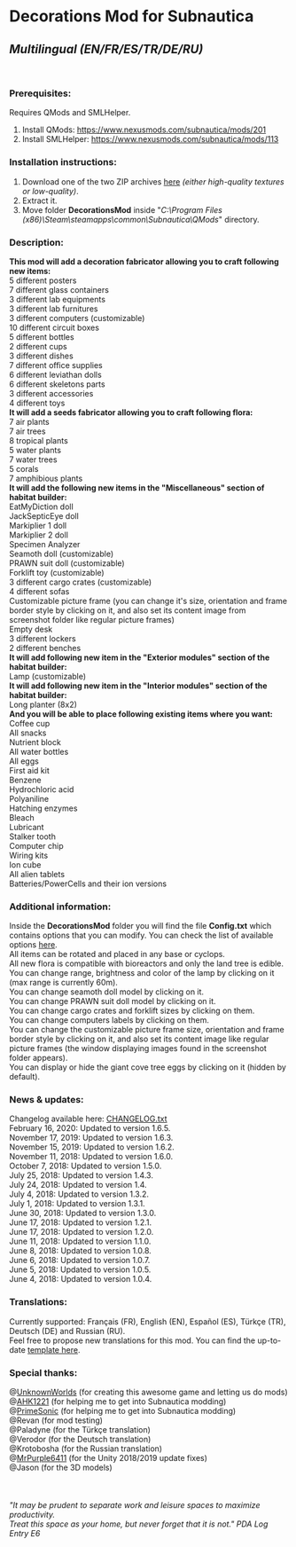 # Decorations Mod for Subnautica
## *Multilingual (EN/FR/ES/TR/DE/RU)*
<br>

### Prerequisites:
Requires QMods and SMLHelper.<br>
1) Install QMods: https://www.nexusmods.com/subnautica/mods/201<br>
2) Install SMLHelper: https://www.nexusmods.com/subnautica/mods/113<br>

### Installation instructions:
1) Download one of the two ZIP archives [here](https://github.com/K07H/DecorationsMod/releases) *(either high-quality textures or low-quality)*.<br>
2) Extract it.<br>
3) Move folder **DecorationsMod** inside "*C:\Program Files (x86)\Steam\steamapps\common\Subnautica\QMods*" directory.<br>

### Description:
**This mod will add a decoration fabricator allowing you to craft following new items:**<br>
    5 different posters<br>
    7 different glass containers<br>
    3 different lab equipments<br>
    3 different lab furnitures<br>
    3 different computers (customizable)<br>
    10 different circuit boxes<br>
    5 different bottles<br>
    2 different cups<br>
    3 different dishes<br>
    7 different office supplies<br>
    6 different leviathan dolls<br>
    6 different skeletons parts<br>
    3 different accessories<br>
    4 different toys<br>
**It will add a seeds fabricator allowing you to craft following flora:**<br>
    7 air plants<br>
    7 air trees<br>
    8 tropical plants<br>
    5 water plants<br>
    7 water trees<br>
    5 corals<br>
    7 amphibious plants<br>
**It will add the following new items in the "Miscellaneous" section of habitat builder:**<br>
    EatMyDiction doll<br>
    JackSepticEye doll<br>
    Markiplier 1 doll<br>
    Markiplier 2 doll<br>
    Specimen Analyzer<br>
    Seamoth doll (customizable)<br>
    PRAWN suit doll (customizable)<br>
    Forklift toy (customizable)<br>
    3 different cargo crates (customizable)<br>
    4 different sofas<br>
    Customizable picture frame (you can change it's size, orientation and frame border style by clicking on it, and also set its content image from screenshot folder like regular picture frames)<br>
    Empty desk<br>
    3 different lockers<br>
    2 different benches<br>
**It will add following new item in the "Exterior modules" section of the habitat builder:**<br>
    Lamp (customizable)<br>
**It will add following new item in the "Interior modules" section of the habitat builder:**<br>
    Long planter (8x2)<br>
**And you will be able to place following existing items where you want:**<br>
    Coffee cup<br>
    All snacks<br>
    Nutrient block<br>
    All water bottles<br>
    All eggs<br>
    First aid kit<br>
    Benzene<br>
    Hydrochloric acid<br>
    Polyaniline<br>
    Hatching enzymes<br>
    Bleach<br>
    Lubricant<br>
    Stalker tooth<br>
    Computer chip<br>
    Wiring kits<br>
    Ion cube<br>
    All alien tablets<br>
    Batteries/PowerCells and their ion versions<br>

### Additional information:<br>
Inside the **DecorationsMod** folder you will find the file **Config.txt** which contains options that you can modify. You can check the list of available options [here](https://github.com/K07H/DecorationsMod/raw/master/DecorationsMod/Config.txt).<br>
All items can be rotated and placed in any base or cyclops.<br>
All new flora is compatible with bioreactors and only the land tree is edible.<br>
You can change range, brightness and color of the lamp by clicking on it (max range is currently 60m).<br>
You can change seamoth doll model by clicking on it.<br>
You can change PRAWN suit doll model by clicking on it.<br>
You can change cargo crates and forklift sizes by clicking on them.<br>
You can change computers labels by clicking on them.<br>
You can change the customizable picture frame size, orientation and frame border style by clicking on it, and also set its content image like regular picture frames (the window displaying images found in the screenshot folder appears).<br>
You can display or hide the giant cove tree eggs by clicking on it (hidden by default).<br>

### News & updates:<br>
Changelog available here: [CHANGELOG.txt](https://github.com/K07H/DecorationsMod/blob/master/CHANGELOG.txt?raw=true)<br>
February 16, 2020: Updated to version 1.6.5.<br>
November 17, 2019: Updated to version 1.6.3.<br>
November 15, 2019: Updated to version 1.6.2.<br>
November 11, 2018: Updated to version 1.6.0.<br>
October 7, 2018: Updated to version 1.5.0.<br>
July 25, 2018: Updated to version 1.4.3.<br>
July 24, 2018: Updated to version 1.4.<br>
July 4, 2018: Updated to version 1.3.2.<br>
July 1, 2018: Updated to version 1.3.1.<br>
June 30, 2018: Updated to version 1.3.0.<br>
June 17, 2018: Updated to version 1.2.1.<br>
June 17, 2018: Updated to version 1.2.0.<br>
June 11, 2018: Updated to version 1.1.0.<br>
June 8, 2018:  Updated to version 1.0.8.<br>
June 6, 2018:  Updated to version 1.0.7.<br>
June 5, 2018:  Updated to version 1.0.5.<br>
June 4, 2018:  Updated to version 1.0.4.<br>

### Translations:<br>
Currently supported: Français (FR), English (EN), Español (ES), Türkçe (TR), Deutsch (DE) and Russian (RU).<br>
Feel free to propose new translations for this mod. You can find the up-to-date [template here](https://github.com/K07H/DecorationsMod/blob/master/translation_template.docx?raw=true).<br>

### Special thanks:<br>
@[UnknownWorlds](https://unknownworlds.com/subnautica/) (for creating this awesome game and letting us do mods)<br>
@[AHK1221](https://github.com/ahk1221/) (for helping me to get into Subnautica modding)<br>
@[PrimeSonic](https://github.com/PrimeSonic/) (for helping me to get into Subnautica modding)<br>
@Revan (for mod testing)<br>
@Paladyne (for the Türkçe translation)<br>
@Verodor (for the Deutsch translation)<br>
@Krotobosha (for the Russian translation)<br>
@[MrPurple6411](https://github.com/MrPurple6411/) (for the Unity 2018/2019 update fixes)<br>
@Jason (for the 3D models)<br>
<br>
<br>
<br>
*"It may be prudent to separate work and leisure spaces to maximize productivity.<br>
Treat this space as your home, but never forget that it is not." PDA Log Entry E6*

